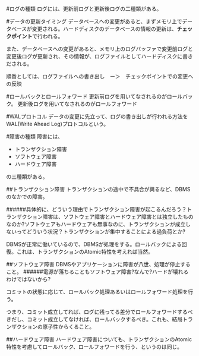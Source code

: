 #ログの種類
ログには、更新前ログと更新後ログの二種類がある。

#データの更新タイミング
データベースへの変更があると、まずメモリ上でデータベースが変更される。ハードディスクのデータベースの情報の更新は、**チェックポイント**で行われる。

また、データベースへの変更があると、メモリ上のログバッファで変更前ログと変更後ログが更新され、その情報が、ログファイルとしてハードディスクに書きだされる。

順番としては、ログファイルへの書き出し　ー＞　チェックポイントでの変更への反映

#ロールバックとロールフォワード
更新前ログを用いてなされるのがロールバック。
更新後ログを用いてなされるのがロールフォワード

#WALプロトコル
データの変更に先立って、ログの書き出しが行われる方法をWAL(Write Ahead Log)プロトコルという。

#障害の種類
障害には、

- トランザクション障害
- ソフトウェア障害
- ハードウェア障害

の三種類がある。

##トランザクション障害
トランザクションの途中で不具合が興るなど、DBMSのなかでの障害。

######具体的に、どういう理由でトランザクション障害が起こるんだろう？トランザクション障害は、ソフトウェア障害とハードウェア障害とは独立したものなのか?ソフトウェアもハードウェアも無事なのに、トランザクションが成立しないってどういう状況？トランザクションが集中することによる過負荷とか?

DBMSが正常に働いているので、DBMSが処理をする。ロールバックによる回復。これは、トランザクションのAtomic特性を考えれば当然。

##ソフトウェア障害
DBMSやアプリケーションに障害が八世、処理が停止すること。
######電源が落ちることもソフトウェア障害?なんで?ハードが壊れるわけではないから?

コミットの状態に応じて、ロールバック処理あるいはロールフォワード処理を行う。

つまり、コミット成立してれば、ログに残ってる差分でロールフォワードするべきだし、コミット成立してなければ、ロールバックするべき。これも、結局トランザクションの原子性からくること。

##ハードウェア障害
ハードウェア障害についても、トランザクションのAtomic特性を考慮してロールバック、ロールフォワードを行う、というのは同じ。